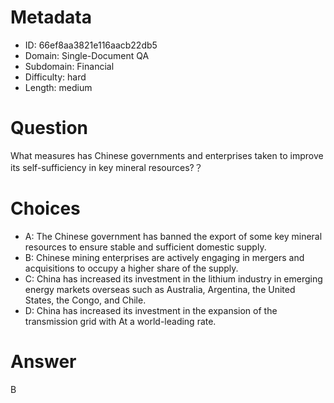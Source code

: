 # Metadata

- ID: 66ef8aa3821e116aacb22db5
- Domain: Single-Document QA
- Subdomain: Financial
- Difficulty: hard
- Length: medium

# Question

What measures has Chinese governments and enterprises taken to improve its self-sufficiency in key mineral resources?？

# Choices

- A: The Chinese government has banned the export of some key mineral resources to ensure stable and sufficient domestic supply.
- B: Chinese mining enterprises are actively engaging in mergers and acquisitions to occupy a higher share of the supply.
- C: China has increased its investment in the lithium industry in emerging energy markets overseas such as Australia, Argentina, the United States, the Congo, and Chile.
- D: China has increased its investment in the expansion of the transmission grid with At a world-leading rate.

# Answer

B
